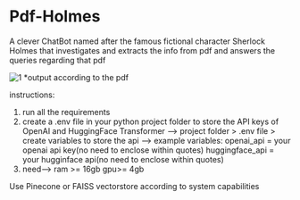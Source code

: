 # Pdf-Holmes
A clever ChatBot named after the famous fictional character Sherlock Holmes that investigates and extracts the info from pdf and answers the queries regarding that pdf

![1](https://github.com/avithetechy/Pdf-Holmes/assets/107698410/126342ce-4fe6-4b9e-808b-73bb8c23acf1)
*output according to the pdf


instructions: 
1. run all the requirements
2. create a .env file in your python project folder to store the API keys of OpenAI and HuggingFace Transformer
   --> project folder > .env file > create variables to store the api
   --> example variables:  openai_api = your openai api key(no need to enclose within quotes)
                           huggingface_api = your hugginface api(no need to enclose within quotes)
3. need--> ram >= 16gb gpu>= 4gb

Use Pinecone or FAISS vectorstore according to system capabilities
